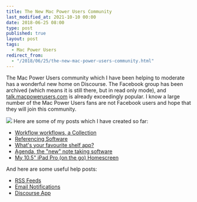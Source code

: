 ```yaml
---
title: The New Mac Power Users Community
last_modified_at: 2021-10-10 00:00
date: 2018-06-25 08:00
type: post
published: true
layout: post
tags:
  - Mac Power Users
redirect_from:
  - "/2018/06/25/the-new-mac-power-users-community.html"
---
```

The Mac Power Users community which I have been helping to moderate has a wonderful new home on Discourse. The Facebook group has been archived (which means it is still there, but in read only mode), and <a href="https://talk.macpowerusers.com">talk.macpowerusers.com</a> is already exceedingly popular. I know a large number of the Mac Power Users fans are not Facebook users and hope that they will join this community.  

<!--more-->

![](https://resources.rosemaryorchard.com/images/blog/the-new-mac-power-users-community/mpu-talk-discourse-homepage.jpeg)
Here are some of my posts which I have created so far:  
<ul>
<li><a href="https://talk.macpowerusers.com/t/workflow-workflows-a-collection/461/16">Workflow workflows, a Collection</a></li>
<li><a href="https://talk.macpowerusers.com/t/referencing-software/992/10">Referencing Software</a></li>
<li><a href="https://talk.macpowerusers.com/t/whats-your-favourite-shelf-app/580/27">What's your favourite shelf app?</a></li>
<li><a href="https://talk.macpowerusers.com/t/agenda-the-new-note-taking-software/1214/6">Agenda, the "new" note taking software</a></li>
<li><a href="https://talk.macpowerusers.com/t/my-10-5-ipad-pro-on-the-go-homescreen/579/15">My 10.5" iPad Pro (on the go) Homescreen</a></li>
</ul>
And here are some useful help posts:  
<ul>
<li><a href="https://talk.macpowerusers.com/t/rss-feeds-for-mpu-talk/459/1">RSS Feeds</a></li>
<li><a href="https://talk.macpowerusers.com/t/emails-notifications/996/1">Email Notifications</a></li>
<li><a href="https://talk.macpowerusers.com/t/app-for-discourse/460/2">Discourse App</a></li>
</ul>
